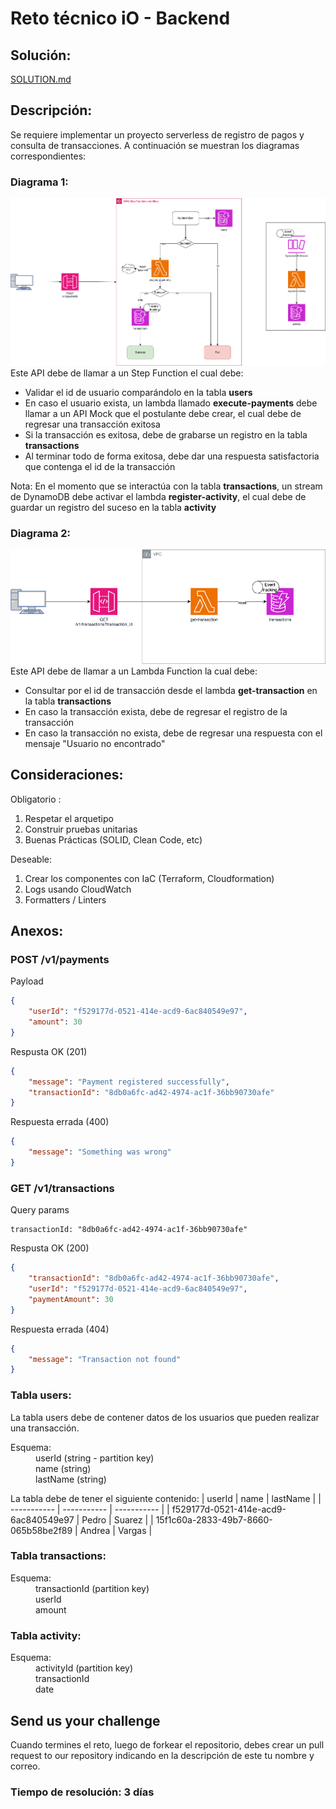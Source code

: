 # Reto técnico iO - Backend

## Solución:
[SOLUTION.md](SOLUTION.md)

## Descripción:
Se requiere implementar un proyecto serverless de registro de pagos y consulta de transacciones. A continuación se muestran los diagramas correspondientes:

### Diagrama 1:
![Diagrama 1](images/post.png)
Este API debe de llamar a un Step Function el cual debe:
- Validar el id de usuario comparándolo en la tabla **users**
- En caso el usuario exista, un lambda llamado **execute-payments** debe llamar a un API Mock que el postulante debe crear, el cual debe de regresar una transacción exitosa
- Si la transacción es exitosa, debe de grabarse un registro en la tabla **transactions**
- Al terminar todo de forma exitosa, debe dar una respuesta satisfactoria que contenga el id de la transacción

Nota: En el momento que se interactúa con la tabla **transactions**, un stream de DynamoDB debe activar el lambda **register-activity**, el cual debe de guardar un registro del suceso en la tabla **activity**

### Diagrama 2:
![Diagrama 2](images/get.png)
Este API debe de llamar a un Lambda Function la cual debe:
- Consultar por el id de transacción desde el lambda **get-transaction** en la tabla **transactions**
- En caso la transacción exista, debe de regresar el registro de la transacción
- En caso la transacción no exista, debe de regresar una respuesta con el mensaje "Usuario no encontrado"

## Consideraciones:

Obligatorio : 
1. Respetar el arquetipo 
2. Construir pruebas unitarias
3. Buenas Prácticas (SOLID, Clean Code, etc)

Deseable: 
1. Crear los componentes con IaC (Terraform, Cloudformation)
2. Logs usando CloudWatch
3. Formatters / Linters

## Anexos:

### POST /v1/payments

Payload
```json
{
    "userId": "f529177d-0521-414e-acd9-6ac840549e97",
    "amount": 30
}
```

Respusta OK (201)
```json
{
    "message": "Payment registered successfully",
    "transactionId": "8db0a6fc-ad42-4974-ac1f-36bb90730afe"
}
```

Respuesta errada (400)
```json
{
    "message": "Something was wrong"
}
```

### GET /v1/transactions

Query params
```
transactionId: "8db0a6fc-ad42-4974-ac1f-36bb90730afe"
```

Respusta OK (200)
```json
{
    "transactionId": "8db0a6fc-ad42-4974-ac1f-36bb90730afe",
    "userId": "f529177d-0521-414e-acd9-6ac840549e97",
    "paymentAmount": 30
}
```

Respuesta errada (404)
```json
{
    "message": "Transaction not found"
}
```

### Tabla users:

La tabla users debe de contener datos de los usuarios que pueden realizar una transacción.

<dl>
    <dt>Esquema:</dt>
    <dd>userId (string - partition key)</dd>
    <dd>name (string)</dd>
    <dd>lastName (string)</dd>
</dl>

La tabla debe de tener el siguiente contenido:
| userId      | name | lastName |
| ----------- | ----------- | ----------- |
| f529177d-0521-414e-acd9-6ac840549e97      | Pedro       | Suarez       |
| 15f1c60a-2833-49b7-8660-065b58be2f89   | Andrea        | Vargas        |

### Tabla transactions:

<dl>
    <dt>Esquema:</dt>
    <dd>transactionId (partition key)</dd>
    <dd>userId</dd>
    <dd>amount</dd>
</dl>

### Tabla activity:

<dl>
    <dt>Esquema:</dt>
    <dd>activityId (partition key)</dd>
    <dd>transactionId</dd>
    <dd>date</dd>
</dl>

## Send us your challenge
Cuando termines el reto, luego de forkear el repositorio, debes crear un pull request to our repository indicando en la descripción de este tu nombre y correo.

### Tiempo de resolución: 3 días